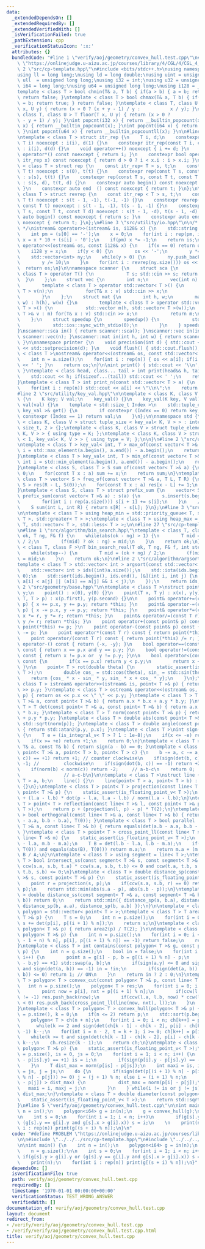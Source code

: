 ```yaml
---
data:
  _extendedDependsOn: []
  _extendedRequiredBy: []
  _extendedVerifiedWith: []
  _isVerificationFailed: true
  _pathExtension: cpp
  _verificationStatusIcon: ':x:'
  attributes: {}
  bundledCode: "#line 1 \"verify/aoj/geometry/convex_hull.test.cpp\"\n#define PROBLEM\
    \ \"https://onlinejudge.u-aizu.ac.jp/courses/library/4/CGL/4/CGL_4_A\"\n\n#line\
    \ 2 \"src/cp-template.hpp\"\n#include <bits/stdc++.h>\nusing namespace std;\n\
    using ll = long long;\nusing ld = long double;\nusing uint = unsigned int;\nusing\
    \ ull  = unsigned long long;\nusing i32 = int;\nusing u32 = unsigned int;\nusing\
    \ i64 = long long;\nusing u64 = unsigned long long;\nusing i128 = __int128_t;\n\
    template < class T > bool chmin(T& a, T b) { if(a > b) { a = b; return true; }\
    \ return false; }\ntemplate < class T > bool chmax(T& a, T b) { if(a < b) { a\
    \ = b; return true; } return false; }\ntemplate < class T, class U > T ceil (T\
    \ x, U y) { return (x > 0 ? (x + y - 1) / y :           x / y); }\ntemplate <\
    \ class T, class U > T floor(T x, U y) { return (x > 0 ?           x / y : (x\
    \ - y + 1) / y); }\nint popcnt(i32 x) { return __builtin_popcount(x); }\nint popcnt(u32\
    \ x) { return __builtin_popcount(x); }\nint popcnt(i64 x) { return __builtin_popcountll(x);\
    \ }\nint popcnt(u64 x) { return __builtin_popcountll(x); }\n\n#line 2 \"src/utility/rep_itr.hpp\"\
    \ntemplate < class T > struct itr_rep {\n    T i, d;\n    constexpr itr_rep(const\
    \ T i) noexcept : i(i), d(1) {}\n    constexpr itr_rep(const T i, const T d) noexcept\
    \ : i(i), d(d) {}\n    void operator++() noexcept { i += d; }\n    constexpr int\
    \ operator*() const noexcept { return i; }\n    constexpr bool operator!=(const\
    \ itr_rep x) const noexcept { return d > 0 ? i < x.i : i > x.i; }\n};\n\ntemplate\
    \ < class T > struct rep {\n    const itr_rep< T > s, t;\n    constexpr rep(const\
    \ T t) noexcept : s(0), t(t) {}\n    constexpr rep(const T s, const T t) noexcept\
    \ : s(s), t(t) {}\n    constexpr rep(const T s, const T t, const T d) noexcept\
    \ : s(s, d), t(t, d) {}\n    constexpr auto begin() const noexcept { return s;\
    \ }\n    constexpr auto end  () const noexcept { return t; }\n};\n\ntemplate <\
    \ class T > struct revrep {\n    const itr_rep < T > s, t;\n    constexpr revrep(const\
    \ T t) noexcept : s(t - 1, -1), t(-1, -1) {}\n    constexpr revrep(const T s,\
    \ const T t) noexcept : s(t - 1, -1), t(s - 1, -1) {}\n    constexpr revrep(const\
    \ T s, const T t, const T d) noexcept : s(t - 1, -d), t(s - 1, -d) {}\n    constexpr\
    \ auto begin() const noexcept { return s; }\n    constexpr auto end  () const\
    \ noexcept { return t; }\n};\n#line 3 \"src/utility/io.hpp\"\n\n/* 128bit integer\
    \ */\nistream& operator>>(istream& is, i128& x) {\n    std::string s; is >> s;\n\
    \    int pm = (s[0] == '-');\n    x = 0;\n    for(int i : rep(pm, int(s.size())))\
    \ x = x * 10 + (s[i] - '0');\n    if(pm) x *= -1;\n    return is;\n}\nostream&\
    \ operator<<(ostream& os, const i128& x) {\n    if(x == 0) return os << '0';\n\
    \    i128 y = x;\n    if(y < 0) {\n        os << '-';\n        y *= -1;\n    }\n\
    \    std::vector<int> ny;\n    while(y > 0) {\n        ny.push_back(y % 10);\n\
    \        y /= 10;\n    }\n    for(int i : revrep(ny.size())) os << ny[i];\n  \
    \  return os;\n}\n\nnamespace scanner {\n    struct sca {\n        template <\
    \ class T > operator T() {\n            T s; std::cin >> s; return s;\n      \
    \  }\n    };\n    struct vec {\n        int n;\n        vec(int n) : n(n) {}\n\
    \        template < class T > operator std::vector< T >() {\n            std::vector<\
    \ T > v(n);\n            for(T& x : v) std::cin >> x;\n            return v;\n\
    \        }\n    };\n    struct mat {\n        int h, w;\n        mat(int h, int\
    \ w) : h(h), w(w) {}\n        template < class T > operator std::vector< std::vector<\
    \ T > >() {\n            std::vector m(h, std::vector< T >(w));\n            for(std::vector<\
    \ T >& v : m) for(T& x : v) std::cin >> x;\n            return m;\n        }\n\
    \    };\n    struct speedup {\n        speedup() {\n            std::cin.tie(0);\n\
    \            std::ios::sync_with_stdio(0);\n        }\n    } speedup_instance;\n\
    }\nscanner::sca in() { return scanner::sca(); }\nscanner::vec in(int n) { return\
    \ scanner::vec(n); }\nscanner::mat in(int h, int w) { return scanner::mat(h, w);\
    \ }\n\nnamespace printer {\n    void precision(int d) { std::cout << std::fixed\
    \ << std::setprecision(d); }\n    void flush() { std::cout.flush(); }\n}\n\ntemplate\
    \ < class T >\nostream& operator<<(ostream& os, const std::vector< T > a) {\n\
    \    int n = a.size();\n    for(int i : rep(n)) { os << a[i]; if(i != n - 1) os\
    \ << ' '; }\n    return os;\n}\n\nint print() { std::cout << '\\n'; return 0;\
    \ }\ntemplate < class head, class... tail > int print(head&& h, tail&&... t) {\n\
    \    std::cout << h; if(sizeof...(tail)) std::cout << ' ';\n    return print(std::forward<tail>(t)...);\n\
    }\ntemplate < class T > int print_n(const std::vector< T > a) {\n    int n = a.size();\n\
    \    for(int i : rep(n)) std::cout << a[i] << \"\\n\";\n    return 0;\n}\n\n\n\
    #line 2 \"src/utility/key_val.hpp\"\n\ntemplate < class K, class V >\nstruct key_val\
    \ {\n    K key; V val;\n    key_val() {}\n    key_val(K key, V val) : key(key),\
    \ val(val) {}\n    template < std::size_t Index >\n    std::tuple_element_t< Index,\
    \ key_val >& get() {\n        if constexpr (Index == 0) return key;\n        if\
    \ constexpr (Index == 1) return val;\n    }\n};\n\nnamespace std {\n\ntemplate\
    \ < class K, class V > struct tuple_size < key_val< K, V > > : integral_constant<\
    \ size_t, 2 > {};\ntemplate < class K, class V > struct tuple_element < 0, key_val<\
    \ K, V > > { using type = K; };\ntemplate < class K, class V > struct tuple_element\
    \ < 1, key_val< K, V > > { using type = V; };\n\n}\n#line 2 \"src/utility/vec_op.hpp\"\
    \ntemplate < class T > key_val< int, T > max_of(const vector< T >& a) {\n    int\
    \ i = std::max_element(a.begin(), a.end()) - a.begin();\n    return {i, a[i]};\n\
    }\ntemplate < class T > key_val< int, T > min_of(const vector< T >& a) {\n   \
    \ int i = std::min_element(a.begin(), a.end()) - a.begin();\n    return {i, a[i]};\n\
    }\ntemplate < class S, class T > S sum_of(const vector< T >& a) {\n    S sum =\
    \ 0;\n    for(const T x : a) sum += x;\n    return sum;\n}\ntemplate < class S,\
    \ class T > vector< S > freq_of(const vector< T >& a, T L, T R) {\n    vector<\
    \ S > res(R - L, S(0));\n    for(const T x : a) res[x - L] += 1;\n    return res;\n\
    }\ntemplate < class S, class T > struct prefix_sum {\n    vector< S > s;\n   \
    \ prefix_sum(const vector< T >& a) : s(a) {\n        s.insert(s.begin(), S(0));\n\
    \        for(int i : rep(a.size())) s[i + 1] += s[i];\n    }\n    // [L, R)\n\
    \    S sum(int L, int R) { return s[R] - s[L]; }\n};\n#line 3 \"src/utility/heap.hpp\"\
    \n\ntemplate < class T > using heap_min = std::priority_queue< T, std::vector<\
    \ T >, std::greater< T > >;\ntemplate < class T > using heap_max = std::priority_queue<\
    \ T, std::vector< T >, std::less< T > >;\n\n#line 27 \"src/cp-template.hpp\"\n\
    \n#line 1 \"src/algorithm/bin_search.hpp\"\ntemplate < class T, class F >\nT bin_search(T\
    \ ok, T ng, F& f) {\n    while(abs(ok - ng) > 1) {\n        T mid = (ok + ng)\
    \ / 2;\n        (f(mid) ? ok : ng) = mid;\n    }\n    return ok;\n}\n\ntemplate\
    \ < class T, class F >\nT bin_search_real(T ok, T ng, F& f, int step = 80) {\n\
    \    while(step--) {\n        T mid = (ok + ng) / 2;\n        (f(mid) ? ok : ng)\
    \ = mid;\n    }\n    return ok;\n}\n#line 2 \"src/algorithm/argsort.hpp\"\n\n\
    template < class T > std::vector< int > argsort(const std::vector< T > &a) {\n\
    \    std::vector< int > ids((int)a.size());\n    std::iota(ids.begin(), ids.end(),\
    \ 0);\n    std::sort(ids.begin(), ids.end(), [&](int i, int j) {\n        return\
    \ a[i] < a[j] || (a[i] == a[j] && i < j);\n    });\n    return ids;\n}\n#line\
    \ 2 \"src/geometry/base.hpp\"\n\ntemplate < class T >\nstruct point {\n    T x,\
    \ y;\n    point() : x(0), y(0) {}\n    point(T x, T y) : x(x), y(y) {}\n    point(std::pair<\
    \ T, T > p) : x(p.first), y(p.second) {}\n\n    point& operator+=(const point&\
    \ p) { x += p.x, y += p.y; return *this; }\n    point& operator-=(const point&\
    \ p) { x -= p.x, y -= p.y; return *this; }\n    point& operator*=(const T r) {\
    \ x *= r, y *= r; return *this; }\n    point& operator/=(const T r) { x /= r,\
    \ y /= r; return *this; }\n    point operator+(const point& p) const { return\
    \ point(*this) += p; }\n    point operator-(const point& p) const { return point(*this)\
    \ -= p; }\n    point operator*(const T r) const { return point(*this) *= r; }\n\
    \    point operator/(const T r) const { return point(*this) /= r; }\n    point\
    \ operator-() const { return {-x, -y}; }\n    bool operator==(const point& p)\
    \ const { return x == p.x and y == p.y; }\n    bool operator!=(const point& p)\
    \ const { return x != p.x or  y != p.y; }\n\n    bool operator<(const point& p)\
    \ const {\n        if(x == p.x) return y < p.y;\n        return x < p.x;\n   \
    \ }\n\n    point< T > rot(double theta) {\n        static_assert(is_floating_point_v<\
    \ T >);\n        double cos_ = std::cos(theta), sin_ = std::sin(theta);\n    \
    \    return {cos_ * x - sin_ * y, sin_ * x + cos_ * y};\n    }\n};\ntemplate <\
    \ class T > istream& operator>>(istream& is, point< T >& p) { return is >> p.x\
    \ >> p.y; }\ntemplate < class T > ostream& operator<<(ostream& os, point< T >&\
    \ p) { return os << p.x << \" \" << p.y; }\ntemplate < class T > T dot(const point<\
    \ T >& a, const point< T >& b) { return a.x * b.x + a.y * b.y; }\ntemplate < class\
    \ T > T det(const point< T >& a, const point< T >& b) { return a.x * b.y - a.y\
    \ * b.x; }\ntemplate < class T > T norm(const point< T >& p) { return p.x * p.x\
    \ + p.y * p.y; }\ntemplate < class T > double abs(const point< T >& p) { return\
    \ std::sqrt(norm(p)); }\ntemplate < class T > double angle(const point< T >& p)\
    \ { return std::atan2(p.y, p.x); }\ntemplate < class T >\nint sign(const T x)\
    \ {\n    T e = (is_integral_v< T > ? 1 : 1e-8);\n    if(x <= -e) return -1;\n\
    \    if(x >= +e) return +1;\n    return 0;\n}\ntemplate < class T > bool equals(const\
    \ T& a, const T& b) { return sign(a - b) == 0; }\ntemplate < class T > \nint ccw(const\
    \ point< T >& a, point< T > b, point< T > c) {\n    b -= a, c -= a;\n    if(sign(det(b,\
    \ c)) == +1) return +1; // counter clockwise\n    if(sign(det(b, c)) == -1) return\
    \ -1; //         clockwise\n    if(sign(dot(b, c)) == -1) return +2; // c-a-b\n\
    \    if(norm(b) < norm(c)) return -2;     // a-b-c\n    return 0;            \
    \                // a-c-b\n}\n\ntemplate < class T >\nstruct line {\n    point<\
    \ T > a, b;\n    line() {}\n    line(point< T > a, point< T > b) : a(a), b(b)\
    \ {}\n};\ntemplate < class T > point< T > projection(const line< T >& l, const\
    \ point< T >& p) {\n    static_assert(is_floating_point_v< T >);\n    return l.a\
    \ + (l.a - l.b) * dot(p - l.a, l.a - l.b) / norm(l.a - l.b);\n}\ntemplate < class\
    \ T > point< T > reflection(const line< T >& l, const point< T >& p) {\n    static_assert(is_floating_point_v<\
    \ T >);\n    return p + (projection(l, p) - p) * T(2);\n}\ntemplate < class T\
    \ > bool orthogonal(const line< T >& a, const line< T >& b) { return equals(dot(a.b\
    \ - a.a, b.b - b.a), T(0)); }\ntemplate < class T > bool parallel  (const line<\
    \ T >& a, const line< T >& b) { return equals(det(a.b - a.a, b.b - b.a), T(0));\
    \ }\ntemplate < class T > point< T > cross_point_ll(const line< T >& l, const\
    \ line< T >& m) {\n    static_assert(is_floating_point_v< T >);\n    T A = det(l.b\
    \ - l.a, m.b - m.a);\n    T B = det(l.b - l.a, l.b - m.a);\n    if(equals(abs(A),\
    \ T(0)) and equals(abs(B), T(0))) return m.a;\n    return m.a + (m.b - m.a) *\
    \ B / A;\n}\n\ntemplate < class T > using segment = line< T >;\ntemplate < class\
    \ T > bool intersect_ss(const segment< T >& s, const segment< T >& t) {\n    return\
    \ ccw(s.a, s.b, t.a) * ccw(s.a, s.b, t.b) <= 0 and ccw(t.a, t.b, s.a) * ccw(t.a,\
    \ t.b, s.b) <= 0;\n}\ntemplate < class T > double distance_sp(const segment< T\
    \ >& s, const point< T >& p) {\n    static_assert(is_floating_point_v< T >);\n\
    \    point r = projection(s, p);\n    if(ccw(s.a, s.b, r) == 0) return abs(r -\
    \ p);\n    return std::min(abs(s.a - p), abs(s.b - p));\n}\ntemplate < class T\
    \ > double distance_ss(const segment< T >& a, const segment< T >& b) {\n    if(intersect_ss(a,\
    \ b)) return 0;\n    return std::min({ distance_sp(a, b.a), distance_sp(a, b.b),\
    \ distance_sp(b, a.a), distance_sp(b, a.b) });\n}\n\ntemplate < class T > using\
    \ polygon = std::vector< point< T > >;\ntemplate < class T > T area2(const polygon<\
    \ T >& p) {\n    T s = 0;\n    int n = p.size();\n    for(int i = 0; i < n; i++)\
    \ s += det(p[i], p[(i + 1) % n]);\n    return s;\n}\ntemplate < class T > T area(const\
    \ polygon< T >& p) { return area2(p) / T(2); }\n\ntemplate < class T > bool is_convex(const\
    \ polygon< T >& p) {\n    int n = p.size();\n    for(int i = 0; i < n; i++) if(ccw(p[(i\
    \ - 1 + n) % n], p[i], p[(i + 1) % n]) == -1) return false;\n    return true;\n\
    }\ntemplate < class T > int contains(const polygon< T >& g, const point< T >&\
    \ p) {\n    int n = g.size();\n    bool in = false;\n    for(int i = 0; i < n;\
    \ i++) {\n        point a = g[i] - p, b = g[(i + 1) % n] - p;\n        if(sign(a.y\
    \ - b.y) == +1) std::swap(a, b);\n        if(sign(a.y) <= 0 and sign(b.y) ==+1\
    \ and sign(det(a, b)) == -1) in = !in;\n        if(sign(det(a, b)) == 0 and sign(dot(a,\
    \ b)) <= 0) return 1; // ON\n    }\n    return in ? 2 : 0;\n}\ntemplate < class\
    \ T > polygon< T > convex_cut(const polygon< T >& p, const line< T >& l) {\n \
    \   int n = p.size();\n    polygon< T > res;\n    for(int i = 0; i < n; i++) {\n\
    \        point now = p[i], nxt = p[(i + 1) % n];\n        if(ccw(l.a, l.b, now)\
    \ != -1) res.push_back(now);\n        if(ccw(l.a, l.b, now) * ccw(l.a, l.b, nxt)\
    \ < 0) res.push_back(cross_point_ll(line(now, nxt), l));\n    }\n    return res;\n\
    }\ntemplate < class T > polygon< T > convex_hull(polygon< T >& p) {\n    int n\
    \ = p.size(), k = 0;\n    if(n <= 2) return p;\n    std::sort(p.begin(), p.end());\n\
    \    polygon< T > ch(n + n);\n    for(int i = 0; i < n; ch[k++] = p[i++])\n  \
    \      while(k >= 2 and sign(det(ch[k - 1] - ch[k - 2], p[i] - ch[k - 1])) ==\
    \ -1) k--;\n    for(int i = n - 2, t = k + 1; i >= 0; ch[k++] = p[i--])\n    \
    \    while(k >= t and sign(det(ch[k - 1] - ch[k - 2], p[i] - ch[k - 1])) == -1)\
    \ k--;\n    ch.resize(k - 1);\n    return ch;\n}\ntemplate < class T > T diameter2(const\
    \ polygon< T >& p) {\n    static_assert(is_floating_point_v< T >);\n    int n\
    \ = p.size(), is = 0, js = 0;\n    for(int i = 1; i < n; i++) {\n        if(sign(p[i].y\
    \ - p[is].y) == +1) is = i;\n        if(sign(p[i].y - p[js].y) == -1) js = i;\n\
    \    }\n    T dist_max = norm(p[is] - p[js]);\n    int maxi = is, i = is, maxj\
    \ = js, j = js;\n    do {\n        if(sign(det(p[(i + 1) % n] - p[i], p[(j + 1)\
    \ % n] - p[j])) >= 0) j = (j + 1) % n; else i = (i + 1) % n;\n        if(norm(p[i]\
    \ - p[j]) > dist_max) {\n            dist_max = norm(p[i] - p[j]);\n         \
    \   maxi = i, maxj = j;\n        }\n    } while(i != is or j != js);\n    return\
    \ dist_max;\n}\ntemplate < class T > double diameter(const polygon< T >& p) {\n\
    \    static_assert(is_floating_point_v< T >);\n    return std::sqrt(diameter2(p));\n\
    }\n#line 5 \"verify/aoj/geometry/convex_hull.test.cpp\"\n\nint main() {\n    int\
    \ n = in();\n    polygon<i64> g = in(n);\n    g = convex_hull(g);\n    n = g.size();\n\
    \n    int s = 0;\n    for(int i = 1; i < n; i++)\n        if(g[s].y > g[i].y or\
    \ (g[s].y == g[i].y and g[s].x > g[i].x)) s = i;\n    \n    print(n);\n    for(int\
    \ i : rep(n)) print(g[(s + i) % n]);\n}\n"
  code: "#define PROBLEM \"https://onlinejudge.u-aizu.ac.jp/courses/library/4/CGL/4/CGL_4_A\"\
    \n\n#include \"../../../src/cp-template.hpp\"\n#include \"../../../src/geometry/base.hpp\"\
    \n\nint main() {\n    int n = in();\n    polygon<i64> g = in(n);\n    g = convex_hull(g);\n\
    \    n = g.size();\n\n    int s = 0;\n    for(int i = 1; i < n; i++)\n       \
    \ if(g[s].y > g[i].y or (g[s].y == g[i].y and g[s].x > g[i].x)) s = i;\n    \n\
    \    print(n);\n    for(int i : rep(n)) print(g[(s + i) % n]);\n}"
  dependsOn: []
  isVerificationFile: true
  path: verify/aoj/geometry/convex_hull.test.cpp
  requiredBy: []
  timestamp: '1970-01-01 00:00:00+00:00'
  verificationStatus: TEST_WRONG_ANSWER
  verifiedWith: []
documentation_of: verify/aoj/geometry/convex_hull.test.cpp
layout: document
redirect_from:
- /verify/verify/aoj/geometry/convex_hull.test.cpp
- /verify/verify/aoj/geometry/convex_hull.test.cpp.html
title: verify/aoj/geometry/convex_hull.test.cpp
---
```

